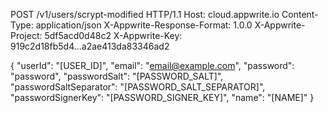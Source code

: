 POST /v1/users/scrypt-modified HTTP/1.1
Host: cloud.appwrite.io
Content-Type: application/json
X-Appwrite-Response-Format: 1.0.0
X-Appwrite-Project: 5df5acd0d48c2
X-Appwrite-Key: 919c2d18fb5d4...a2ae413da83346ad2

{
  "userId": "[USER_ID]",
  "email": "email@example.com",
  "password": "password",
  "passwordSalt": "[PASSWORD_SALT]",
  "passwordSaltSeparator": "[PASSWORD_SALT_SEPARATOR]",
  "passwordSignerKey": "[PASSWORD_SIGNER_KEY]",
  "name": "[NAME]"
}
